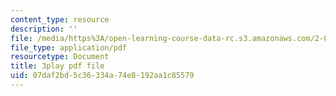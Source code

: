 ```yaml
---
content_type: resource
description: ''
file: /media/https%3A/open-learning-course-data-rc.s3.amazonaws.com/2-003sc-engineering-dynamics-fall-2011/07daf2bd5c36334a74e8192aa1c85579_osyKjTQuwlk.pdf
file_type: application/pdf
resourcetype: Document
title: 3play pdf file
uid: 07daf2bd-5c36-334a-74e8-192aa1c85579
---
```

